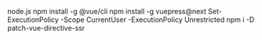 node.js 
npm install -g @vue/cli
npm install -g vuepress@next
Set-ExecutionPolicy -Scope CurrentUser -ExecutionPolicy Unrestricted
npm i -D patch-vue-directive-ssr
